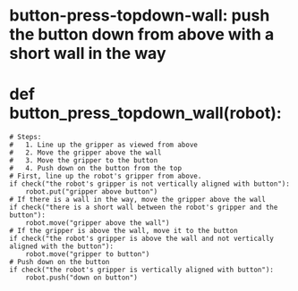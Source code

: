 # button-press-topdown-wall: push the button down from above with a short wall in the way
# def button_press_topdown_wall(robot):
    # Steps:
    #   1. Line up the gripper as viewed from above
    #   2. Move the gripper above the wall
    #   3. Move the gripper to the button
    #   4. Push down on the button from the top
    # First, line up the robot's gripper from above.
    if check("the robot's gripper is not vertically aligned with button"):
        robot.put("gripper above button")
    # If there is a wall in the way, move the gripper above the wall
    if check("there is a short wall between the robot's gripper and the button"):
        robot.move("gripper above the wall")
    # If the gripper is above the wall, move it to the button
    if check("the robot's gripper is above the wall and not vertically aligned with the button"):
        robot.move("gripper to button")
    # Push down on the button
    if check("the robot's gripper is vertically aligned with button"):
        robot.push("down on button")